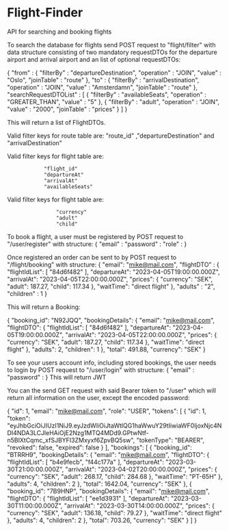 # Flight-Finder
API for searching and booking flights

To search the database for flights send POST request to "flight/filter" with data structure consisting of two mandatory requestDTOs for the departure airport and arrival airport and an list of optional requestDTOs:

{
    "from" :
    {
        "filterBy" : "departureDestination",
        "operation" : "JOIN",
        "value" : "Oslo",
        "joinTable" : "route"
    },
    "to" :
    {
        "filterBy" : "arrivalDestination",
        "operation" : "JOIN",
        "value" : "Amsterdamn",
        "joinTable" : "route"
    },
    "searchRequestDTOList" : [
        {
        "filterBy" : "availableSeats",
        "operation" : "GREATER_THAN",
        "value" : "5"
        },
        {
        "filterBy" : "adult",
        "operation" : "JOIN",
        "value" : "2000",
        "joinTable" : "prices"
        }
    ]
}

This will return a list of FlightDTOs.

Valid filter keys for route table are: "route_id" ,"departureDestination" and "arrivalDestination"

Valid filter keys for flight table are:
            
                "flight_id"
                "departureAt"
                "arrivalAt"
                "availableSeats"
                
Valid filter keys for flight table are:
                  
                    "currency"  
                    "adult"
                    "child"
                    
To book a flight, a user must be registered by POST request to "/user/register" with structure:
  {
        "email" : 
        "password" :
        "role" :
   }  
   
Once registered an order can be sent to by POST request to  "/flight/booking" with structure:
  {
        "email": "mike@mail.com",
        "flightDTO" : {
          "flightIdList": [
              "84d6f482"
          ],
          "departureAt": "2023-04-05T19:00:00.000Z",
          "arrivalAt": "2023-04-05T22:00:00.000Z",
          "prices": {
              "currency": "SEK",
              "adult": 187.27,
              "child": 117.34
          },
        "waitTime": "direct flight"
    },
    "adults" : "2",
    "children" : 1
}

This will return a Booking:

{
    "booking_id": "N92JQQ",
    "bookingDetails": {
        "email": "mike@mail.com",
        "flightDTO": {
            "flightIdList": [
                "84d6f482"
            ],
            "departureAt": "2023-04-05T19:00:00.000Z",
            "arrivalAt": "2023-04-05T22:00:00.000Z",
            "prices": {
                "currency": "SEK",
                "adult": 187.27,
                "child": 117.34
            },
            "waitTime": "direct flight"
        },
        "adults": 2,
        "children": 1
    },
    "total": 491.88,
    "currency": "SEK"
}

To see your users account info, including stored bookings, the user needs to login by POST request to "/user/login" with structure:
{
    "email" :
    "password" :
}
This will return JWT

You can the send GET request with said Bearer token to "/user" which will return all information on the user, except the encoded password:

{
    "id": 1,
    "email": "mike@mail.com",
    "role": "USER",
    "tokens": [
        {
            "id": 1,
            "token": "eyJhbGciOiJIUzI1NiJ9.eyJzdWIiOiJtaWtlQG1haWwuY29tIiwiaWF0IjoxNjc4NDI4NDA3LCJleHAiOjE2Nzg1MTQ4MDd9.GPtwNtf-n5BIXtCqmc_xfSJBYFI3ZMxyxf6ZpvBQ5sw",
            "tokenType": "BEARER",
            "revoked": false,
            "expired": false
        }
    ],
    "bookings": [
        {
            "booking_id": "BTRRH9",
            "bookingDetails": {
                "email": "mike@mail.com",
                "flightDTO": {
                    "flightIdList": [
                        "b4e9fecb",
                        "f44c177a"
                    ],
                    "departureAt": "2023-03-30T21:00:00.000Z",
                    "arrivalAt": "2023-04-02T20:00:00.000Z",
                    "prices": {
                        "currency": "SEK",
                        "adult": 268.17,
                        "child": 284.68
                    },
                    "waitTime": "PT-65H"
                },
                "adults": 4,
                "children": 2
            },
            "total": 1642.04,
            "currency": "SEK"
        },
        {
            "booking_id": "7B9HNP",
            "bookingDetails": {
                "email": "mike@mail.com",
                "flightDTO": {
                    "flightIdList": [
                        "ee1d3931"
                    ],
                    "departureAt": "2023-03-30T11:00:00.000Z",
                    "arrivalAt": "2023-03-30T14:00:00.000Z",
                    "prices": {
                        "currency": "SEK",
                        "adult": 136.18,
                        "child": 79.27
                    },
                    "waitTime": "direct flight"
                },
                "adults": 4,
                "children": 2
            },
            "total": 703.26,
            "currency": "SEK"
        }
    ]
}
